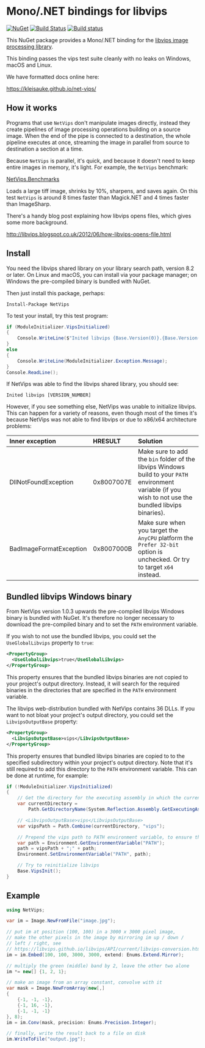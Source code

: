 # Mono/.NET bindings for libvips

[![NuGet](https://img.shields.io/nuget/v/NetVips.svg)](https://www.nuget.org/packages/NetVips)
[![Build Status](https://travis-ci.org/kleisauke/net-vips.svg?branch=master)](https://travis-ci.org/kleisauke/net-vips)
[![Build status](https://ci.appveyor.com/api/projects/status/d2r9uanb5yij07pt/branch/master?svg=true)](https://ci.appveyor.com/project/kleisauke/net-vips/branch/master)

This NuGet package provides a Mono/.NET binding for the [libvips image processing library](https://libvips.github.io/libvips).

This binding passes the vips test suite cleanly with no leaks on Windows, macOS and Linux.

We have formatted docs online here:

https://kleisauke.github.io/net-vips/

## How it works

Programs that use `NetVips` don't manipulate images directly, instead
they create pipelines of image processing operations building on a source
image. When the end of the pipe is connected to a destination, the whole
pipeline executes at once, streaming the image in parallel from source to
destination a section at a time.

Because `NetVips` is parallel, it's quick, and because it doesn't need to
keep entire images in memory, it's light. For example, the `NetVips` benchmark:

[NetVips.Benchmarks](https://github.com/kleisauke/net-vips/tree/master/tests/NetVips.Benchmarks)

Loads a large tiff image, shrinks by 10%, sharpens, and saves again. On this
test `NetVips` is around 8 times faster than Magick.NET and 4 times faster
than ImageSharp.

There's a handy blog post explaining how libvips opens files, which gives
some more background.

http://libvips.blogspot.co.uk/2012/06/how-libvips-opens-file.html

## Install

You need the libvips shared library on your library search path, version 8.2 or
later. On Linux and macOS, you can install via your package manager; on 
Windows the pre-compiled binary is bundled with NuGet.

Then just install this package, perhaps:

    Install-Package NetVips

To test your install, try this test program:

```csharp
if (ModuleInitializer.VipsInitialized)
{
    Console.WriteLine($"Inited libvips {Base.Version(0)}.{Base.Version(1)}.{Base.Version(2)}");
}
else
{
    Console.WriteLine(ModuleInitializer.Exception.Message);
}
Console.ReadLine();
```

If NetVips was able to find the libvips shared library, you should see:

    Inited libvips [VERSION_NUMBER]

However, if you see something else, NetVips was unable to initialize libvips.
This can happen for a variety of reasons, even though most of the times it's because NetVips 
was not able to find libvips or due to x86/x64 architecture problems:

| Inner exception | HRESULT | Solution |
| :--- | :--- | :--- |
| DllNotFoundException | 0x8007007E | Make sure to add the `bin` folder of the libvips Windows build to your `PATH` environment variable (if you wish to not use the bundled libvips binaries). |
| BadImageFormatException | 0x8007000B | Make sure when you target the `AnyCPU` platform the `Prefer 32-bit` option is unchecked. Or try to target `x64` instead. |

## Bundled libvips Windows binary

From NetVips version 1.0.3 upwards the pre-compiled libvips Windows binary is
bundled with NuGet. It's therefore no longer necessary to download the
pre-compiled binary and to set the `PATH` environment variable.

If you wish to not use the bundled libvips, you could set the
`UseGlobalLibvips` property to `true`:
```xml
<PropertyGroup>
  <UseGlobalLibvips>true</UseGlobalLibvips>
</PropertyGroup>
```

This property ensures that the bundled libvips binaries are not copied
to your project's output directory. Instead, it will search for the
required binaries in the directories that are specified in the `PATH` 
environment variable.

The libvips web-distribution bundled with NetVips contains 36 DLLs.
If you want to not bloat your project's output directory, you could 
set the `LibvipsOutputBase` property:
```xml
<PropertyGroup>
  <LibvipsOutputBase>vips</LibvipsOutputBase>
</PropertyGroup>
```

This property ensures that bundled libvips binaries are copied to
to the specified subdirectory within your project's output directory.
Note that it's still required to add this directory to the `PATH` 
environment variable. This can be done at runtime, for example:
```csharp
if (!ModuleInitializer.VipsInitialized)
{
    // Get the directory for the executing assembly in which the current code resides.
    var currentDirectory =
        Path.GetDirectoryName(System.Reflection.Assembly.GetExecutingAssembly().Location);

    // <LibvipsOutputBase>vips</LibvipsOutputBase>
    var vipsPath = Path.Combine(currentDirectory, "vips");

    // Prepend the vips path to PATH environment variable, to ensure the right libs are being used.
    var path = Environment.GetEnvironmentVariable("PATH");
    path = vipsPath + ";" + path;
    Environment.SetEnvironmentVariable("PATH", path);

    // Try to reinitialize libvips
    Base.VipsInit();
}
```

## Example

```csharp
using NetVips;

var im = Image.NewFromFile("image.jpg");

// put im at position (100, 100) in a 3000 x 3000 pixel image, 
// make the other pixels in the image by mirroring im up / down / 
// left / right, see
// https://libvips.github.io/libvips/API/current/libvips-conversion.html#vips-embed
im = im.Embed(100, 100, 3000, 3000, extend: Enums.Extend.Mirror);

// multiply the green (middle) band by 2, leave the other two alone
im *= new[] {1, 2, 1};

// make an image from an array constant, convolve with it
var mask = Image.NewFromArray(new[,]
{
    {-1, -1, -1},
    {-1, 16, -1},
    {-1, -1, -1}
}, 8);
im = im.Conv(mask, precision: Enums.Precision.Integer);

// finally, write the result back to a file on disk
im.WriteToFile("output.jpg");
```
